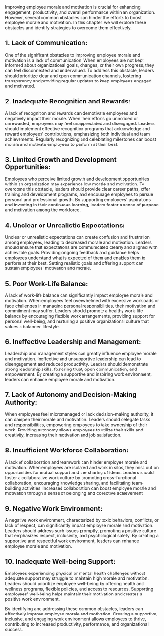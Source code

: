 
Improving employee morale and motivation is crucial for enhancing engagement, productivity, and overall performance within an organization. However, several common obstacles can hinder the efforts to boost employee morale and motivation. In this chapter, we will explore these obstacles and identify strategies to overcome them effectively.

## 1\. **Lack of Communication**:

One of the significant obstacles to improving employee morale and motivation is a lack of communication. When employees are not kept informed about organizational goals, changes, or their own progress, they can feel disconnected and undervalued. To address this obstacle, leaders should prioritize clear and open communication channels, fostering transparency and providing regular updates to keep employees engaged and motivated.

## 2\. **Inadequate Recognition and Rewards**:

A lack of recognition and rewards can demotivate employees and negatively impact their morale. When their efforts go unnoticed or unrewarded, employees may feel unappreciated and disengaged. Leaders should implement effective recognition programs that acknowledge and reward employees' contributions, emphasizing both individual and team achievements. Regularly recognizing and celebrating milestones can boost morale and motivate employees to perform at their best.

## 3\. **Limited Growth and Development Opportunities**:

Employees who perceive limited growth and development opportunities within an organization may experience low morale and motivation. To overcome this obstacle, leaders should provide clear career paths, offer training and development programs, and encourage employees to pursue personal and professional growth. By supporting employees' aspirations and investing in their continuous learning, leaders foster a sense of purpose and motivation among the workforce.

## 4\. **Unclear or Unrealistic Expectations**:

Unclear or unrealistic expectations can create confusion and frustration among employees, leading to decreased morale and motivation. Leaders should ensure that expectations are communicated clearly and aligned with achievable goals. Providing ongoing feedback and guidance helps employees understand what is expected of them and enables them to perform at their best. Setting realistic goals and offering support can sustain employees' motivation and morale.

## 5\. **Poor Work-Life Balance**:

A lack of work-life balance can significantly impact employee morale and motivation. When employees feel overwhelmed with excessive workloads or face challenges in managing personal responsibilities, their motivation and commitment may suffer. Leaders should promote a healthy work-life balance by encouraging flexible work arrangements, providing support for personal well-being, and nurturing a positive organizational culture that values a balanced lifestyle.

## 6\. **Ineffective Leadership and Management**:

Leadership and management styles can greatly influence employee morale and motivation. Ineffective and unsupportive leadership can lead to disengagement and reduced productivity. Leaders should demonstrate strong leadership skills, fostering trust, open communication, and empowerment. By creating a supportive and inspiring work environment, leaders can enhance employee morale and motivation.

## 7\. **Lack of Autonomy and Decision-Making Authority**:

When employees feel micromanaged or lack decision-making authority, it can dampen their morale and motivation. Leaders should delegate tasks and responsibilities, empowering employees to take ownership of their work. Providing autonomy allows employees to utilize their skills and creativity, increasing their motivation and job satisfaction.

## 8\. **Insufficient Workforce Collaboration**:

A lack of collaboration and teamwork can hinder employee morale and motivation. When employees are isolated and work in silos, they miss out on opportunities for mutual support and the sharing of ideas. Leaders should foster a collaborative work culture by promoting cross-functional collaboration, encouraging knowledge sharing, and facilitating team-building activities. Increased collaboration can boost employee morale and motivation through a sense of belonging and collective achievement.

## 9\. **Negative Work Environment**:

A negative work environment, characterized by toxic behaviors, conflicts, or lack of respect, can significantly impact employee morale and motivation. Leaders should address such issues promptly, promoting a positive culture that emphasizes respect, inclusivity, and psychological safety. By creating a supportive and respectful work environment, leaders can enhance employee morale and motivation.

## 10\. **Inadequate Well-being Support**:

Employees experiencing physical or mental health challenges without adequate support may struggle to maintain high morale and motivation. Leaders should prioritize employee well-being by offering health and wellness programs, flexible policies, and access to resources. Supporting employees' well-being helps maintain their motivation and creates a positive work environment.

By identifying and addressing these common obstacles, leaders can effectively improve employee morale and motivation. Creating a supportive, inclusive, and engaging work environment allows employees to thrive, contributing to increased productivity, performance, and organizational success.
